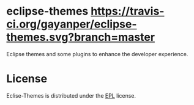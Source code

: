 # eclipse-themes https://travis-ci.org/gayanper/eclipse-themes.svg?branch=master
Eclipse themes and some plugins to enhance the developer experience.

# License
Eclise-Themes is distributed under the [EPL](http://www.eclipse.org/legal/epl-v10.html) license.
